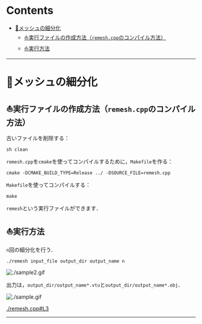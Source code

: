 # Contents

- [🐋メッシュの細分化](#🐋メッシュの細分化)
    - [⛵️実行ファイルの作成方法（`remesh.cpp`のコンパイル方法）](#⛵️実行ファイルの作成方法（`remesh.cpp`のコンパイル方法）)
    - [⛵️実行方法](#⛵️実行方法)


---
# 🐋メッシュの細分化 

## ⛵️実行ファイルの作成方法（`remesh.cpp`のコンパイル方法） 

古いファイルを削除する：

```
sh clean
```

`remesh.cpp`を`cmake`を使ってコンパイルするために，`Makefile`を作る：

```
cmake -DCMAKE_BUILD_TYPE=Release ../ -DSOURCE_FILE=remesh.cpp
```

`Makefile`を使ってコンパイルする：

```
make
```

`remesh`という実行ファイルができます．

## ⛵️実行方法 

`n`回の細分化を行う．

```
./remesh input_file output_dir output_name n
```

![./sample2.gif](sample2.gif)

出力は，`output_dir/output_name*.vtu`と`output_dir/output_name*.obj`．


![./sample.gif](sample.gif)


<a href="./remesh.cpp#L3" align="right">./remesh.cpp#L3</a>

---
